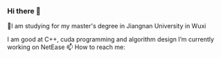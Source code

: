 ### Hi there 👋

🌱I am studying for my master's degree in Jiangnan University in Wuxi

I am good at C++, cuda programming and algorithm design
I’m currently working on NetEase
📫 How to reach me:
<!--
**AIhpJ/AIhpJ** is a ✨ _special_ ✨ repository because its `README.md` (this file) appears on your GitHub profile.

Here are some ideas to get you started:

- 🔭 I’m currently working on NetEase
- 🌱 I’m currently learning ...
- 👯 I’m looking to collaborate on ...
- 🤔 I’m looking for help with ...
- 💬 Ask me about ...
- 📫 How to reach me: ...
- 😄 Pronouns: ...
- ⚡ Fun fact: ...
-->

